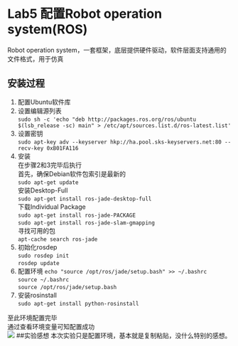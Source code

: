 # Lab5 配置Robot operation system(ROS)
Robot operation system，一套框架，底层提供硬件驱动，软件层面支持通用的文件格式，用于仿真
## 安装过程
1. 配置Ubuntu软件库
2. 设置编辑源列表  
	`sudo sh -c 'echo "deb http://packages.ros.org/ros/ubuntu $(lsb_release -sc) main" > /etc/apt/sources.list.d/ros-latest.list'`
3. 设置密钥  
	`sudo apt-key adv --keyserver hkp://ha.pool.sks-keyservers.net:80 --recv-key 0xB01FA116`
4. 安装  
	在步骤2和3完毕后执行  
	首先，确保Debian软件包索引是最新的  
	`sudo apt-get update`  
	安装Desktop-Full  
	`sudo apt-get install ros-jade-desktop-full`  
	下载Individual Package  
	`sudo apt-get install ros-jade-PACKAGE`  
	`sudo apt-get install ros-jade-slam-gmapping`  
	寻找可用的包  
	`apt-cache search ros-jade`
5. 初始化rosdep  
	`sudo rosdep init`  
	`rosdep update`
6. 配置环境
	`echo "source /opt/ros/jade/setup.bash" >> ~/.bashrc`  
	`source ~/.bashrc`  
	`source /opt/ros/jade/setup.bash`
7. 安装rosinstall  
	`sudo apt-get install python-rosinstall`  

至此环境配置完毕  
通过查看环境变量可知配置成功  
![](https://ooo.0o0.ooo/2016/11/08/58218c30e8fc9.png)
##实验感想
本次实验只是配置环境，基本就是复制粘贴，没什么特别的感想。


